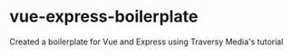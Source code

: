 # vue-express-boilerplate
Created a boilerplate for Vue and Express using Traversy Media's tutorial
